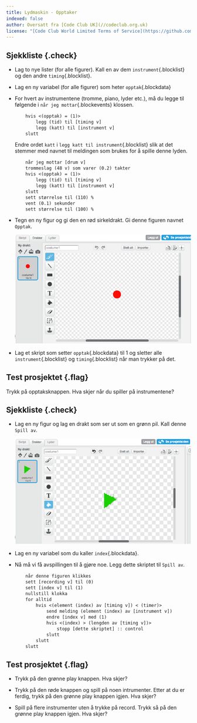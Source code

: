 ```yaml
---
title: Lydmaskin - Opptaker
indexed: false
author: Oversatt fra [Code Club UK](//codeclub.org.uk)
license: "[Code Club World Limited Terms of Service](https://github.com/CodeClub/scratch-curriculum/blob/master/LICENSE.md)"
---
```


## Sjekkliste {.check}

+ Lag to nye lister (for alle figurer). Kall en av dem
  `instrument`{.blocklist} og den andre `timing`{.blocklist}.

+ Lag en ny variabel (for alle figurer) som heter `opptak`{.blockdata}

+ For hvert av instrumentene (tromme, piano, lyder etc.), må du legge
  til følgende i `når jeg mottar`{.blockevents} klossen.

    ```blocks
        hvis <(opptak) = (1)>
            legg (tid) til [timing v]
            legg (katt) til [instrument v]
        slutt
    ```

    Endre ordet `katt` i `legg katt til instrument`{.blocklist} slik
    at det stemmer med navnet til meldingen som brukes for å spille
    denne lyden.

    ```blocks
        når jeg mottar [drum v]
        trommeslag (48 v) som varer (0.2) takter
        hvis <(opptak) = (1)>
            legg (tid) til [timing v]
            legg (katt) til [instrument v]
        slutt
        sett størrelse til (110) %
        vent (0.1) sekunder
        sett størrelse til (100) %
    ```

+ Tegn en ny figur og gi den en rød sirkeldrakt. Gi denne figuren
  navnet `Opptak`.

    ![](record-costume.png)

+ Lag et skript som setter `opptak`{.blockdata} til 1 og sletter alle
  `instrument`{.blocklist} og `timing`{.blocklist} når man trykker på
  det.

## Test prosjektet {.flag}

Trykk på opptaksknappen. Hva skjer når du spiller på instrumentene?

## Sjekkliste {.check}

+ Lag en ny figur og lag en drakt som ser ut som en grønn pil.  Kall
  denne `Spill av`.

    ![](play-costume.png)

+ Lag en ny variabel som du kaller `index`{.blockdata}.

+ Nå må vi få avspillingen til å gjøre noe. Legg dette skriptet til
  `Spill av`.

    ```blocks
        når denne figuren klikkes
        sett [recording v] til (0)
        sett [index v] til (1)
        nullstill klokka
        for alltid
            hvis <(element (index) av [timing v]) < (timer)>
                send melding (element (index) av [instrument v])
                endre [index v] med (1)
                hvis <(index) > (lengden av [timing v])>
                    stopp [dette skriptet] :: control
                slutt
            slutt
        slutt
    ```

## Test prosjektet {.flag}

+ Trykk på den grønne play knappen. Hva skjer?

+ Trykk på den røde knappen og spill på noen intrumenter. Etter at du
  er ferdig, trykk på den grønne play knappen igjen. Hva skjer?

+ Spill på flere instrumenter uten å trykke på record. Trykk så på den
  grønne play knappen igjen. Hva skjer?
